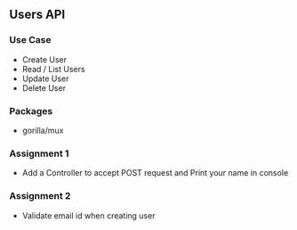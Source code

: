 ## Users API

### Use Case

- Create User
- Read / List Users
- Update User
- Delete User

### Packages

- gorilla/mux

### Assignment 1

- Add a Controller to accept POST request and Print your name in console

### Assignment 2

- Validate email id when creating user

